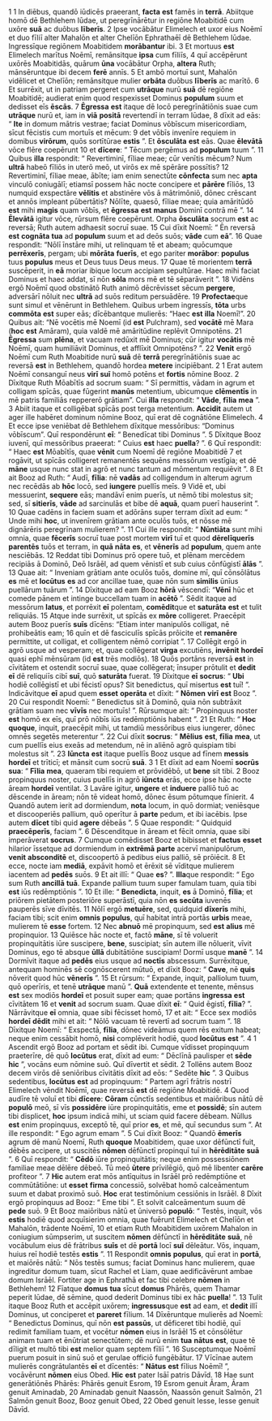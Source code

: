 1
1 In diēbus, quandō iūdicēs praeerant, **facta** **est** famēs in **terrā**. Abiitque homō dē Bethlehem Iūdae, ut peregrīnārētur in regiōne Moabitidē cum uxōre **suā** ac duōbus **līberīs**.
2 Ipse vocābātur Elimelech et uxor eius Noēmī et duo fīliī alter Mahalōn et alter Chelīōn Ephrathaēī dē Bethlehem Iūdae. Ingressīque regiōnem Moabitidem **morābantur** ibi.
3 Et mortuus **est** Elimelech marītus Noēmī, remānsitque **ipsa** cum fīliīs,
4 quī accēpērunt uxōrēs Moabitidās, quārum **ūna** vocābātur Orpha, **altera** Ruth; mānsēruntque ibi decem **ferē** annīs.
5 Et ambō mortuī sunt, Mahalōn vidēlicet et Chelīōn; remānsitque mulier **orbāta** duōbus **līberīs** ac marītō.
6 Et surrēxit, ut in patriam pergeret cum **utrāque** nurū **suā** dē regiōne Moabitidē; audierat enim quod respexisset Dominus **populum** suum et dedisset eīs **ēscās**.
7 **Ēgressa** **est** itaque dē locō peregrīnātiōnis suae cum **utrāque** nurū et, iam in **viā** **positā** revertendī in terram Iūdae,
8 dīxit ad eās: “ **Ite** in domum mātris vestrae; faciat Dominus vōbīscum misericordiam, sīcut fēcistis cum mortuīs et mēcum:
9 det vōbīs invenīre requiem in domibus **virōrum**, quōs sortītūrae **estis** ”. Et **ōsculāta** **est** eās. Quae **ēlevātā** vōce flēre coepērunt
10 et **dīcere**: “ Tēcum pergēmus ad **populum** tuum ”.
11 Quibus **illa** respondit: “ Revertiminī, fīliae meae; cūr venītis mēcum? Num **ultrā** habeō fīliōs in uterō meō, ut virōs ex mē spērāre possītis?
12 Revertiminī, fīliae meae, ābīte; iam enim senectūte **cōnfecta** sum nec **apta** vinculō coniugālī; etiamsī possem hāc nocte concipere et **pārēre** fīliōs,
13 numquid exspectāre **vēlitis** et abstinēre vōs ā mātrimōniō, dōnec crēscant et annōs impleant pūbertātis? Nōlīte, quaesō, fīliae meae; quia amāritūdō **est** mihi **magis** quam vōbīs, et **ēgressa** **est** **manus** Dominī contrā mē ”.
14 **Ēlevātā** igitur vōce, rūrsum flēre coepērunt. Orpha **ōsculāta** socrum **est** ac reversā; Ruth autem adhaesit socruī suae.
15 Cui dīxit Noemī: “ Ēn reversā **est** **cognāta** **tua** ad **populum** suum et ad deōs suōs; **vāde** cum **eā**”.
16 Quae respondit: “Nōlī īnstāre mihi, ut relinquam tē et abeam; quōcumque **perrēxerīs**, pergam; ubi **mōrāta** **fuerīs**, et ego pariter **morābor**: **populus** tuus **populus** meus et Deus tuus Deus meus.
17 Quae tē morientem **terrā** suscēperit, in **eā** moriar ibique locum accipiam sepultūrae. Haec mihi faciat Dominus et haec addat, sī nōn **sōla** mors mē et tē sēparāverit ”.
18 Vidēns ergō Noēmī quod obstinātō Ruth animō dēcrēvisset sēcum **pergere**, adversārī nōluit nec **ultrā** ad suōs reditum persuādēre.
19 **Profectae**que sunt simul et vēnērunt in Bethlehem. Quibus urbem ingressīs, **tōta** urbs **commōta** **est** super eās; dīcēbantque mulierēs: “Haec **est** **illa** Noemī!”.
20 Quibus ait: “Nē vocētis mē Noemī (id **est** Pulchram), sed **vocātē** mē Mara (**hoc** **est** Amāram), quia valdē mē amāritūdine replēvit Omnipotēns.
21 **Ēgressa** sum **plēna**, et vacuam redūxit mē Dominus; cūr igitur **vocātis** mē Noēmī, quam humiliāvit Dominus, et afflīxit Omnipotēns? ”.
22 **Venit** ergō Noēmī cum Ruth Moabitide nurū **suā** dē **terrā** peregrīnātiōnis suae ac reversā **est** in Bethlehem, quandō hordea **metere** incipiēbant.
2
1 Erat autem Noēmī consanguī neus **virī** **suī** homō potēns et **fortis** nōmine Booz.
2 Dīxitque Ruth Mōabītīs ad socrum suam: “ Sī permittis, vādam in agrum et colligam spīcās, quae fūgerint **manūs** metentium, ubicumque **clēmentīs** in mē patris familiās reppererō grātiam”. Cui **illa** respondit: “ **Vāde**, **fīlia** **mea** ”.
3 Abiit itaque et colligēbat spīcās post terga metentium. **Accidit** autem ut ager ille habēret dominum nōmine Booz, quī erat dē cognātiōne Elimelech.
4 Et ecce ipse veniēbat dē Bethlehem dīxitque messōribus: “Dominus vōbīscum”. Quī respondērunt **eī**: “ Benedīcat tibi Dominus ”.
5 Dīxitque Booz iuvenī, quī messōribus praeerat: “ Cuius **est** haec **puella**? ”.
6 Quī respondit: “ Haec **est** Mōabītīs, quae **vēnit** cum Noemī dē regiōne Moabitidē
7 et rogāvit, ut spīcās colligeret remanentēs sequēns messōrum vestīgia; et dē **māne** usque nunc stat in agrō et nunc tantum ad mōmentum requiēvit ”.
8 Et ait Booz ad Ruth: “ Audī, **fīlia**: nē **vadās** ad colligendum in alterum agrum nec recēdās ab **hōc** locō, sed **iungere** puellīs meīs.
9 Vidē et, ubi messuerint, **sequere** eās; mandāvī enim puerīs, ut nēmō tibi molestus sit; sed, sī **sitierīs**, **vāde** ad sarcinulās et bibe dē **aquā**, quam puerī hauserint ”.
10 Quae cadēns in faciem suam et adōrāns super terram dīxit ad eum: “ Unde mihi **hoc**, ut invenīrem grātiam ante oculōs tuōs, et nōsse mē dignārēris peregrīnam mulierem? ”.
11 Cui ille respondit: “ **Nūntiāta** sunt mihi omnia, quae **fēcerīs** socruī tuae post mortem **virī** tuī et quod **dērelīquerīs** **parentēs** tuōs et terram, in **quā** **nāta** **es**, et **vēnerīs** ad **populum**, quem ante nesciēbās.
12 Reddat tibi Dominus prō opere tuō, et plēnam mercēdem recipiās ā Dominō, Deō Isrāēl, ad quem vēnistī et sub cuius cōnfūgistī **ālās** ”.
13 Quae ait: “ Inveniam grātiam ante oculōs tuōs, domine mī, quī cōnsōlātus **es** mē et **locūtus** **es** ad cor ancillae tuae, quae nōn sum **similis** ūnīus puellārum tuārum ”.
14 Dīxitque ad eam Booz **hōrā** vēscendī: “**Vēnī** hūc et comede pānem et intinge buccellam tuam in **acētō** ”. Sēdit itaque ad messōrum **latus**, et porrēxit **eī** polentam, **comēdit**que et **saturāta** **est** et tulit reliquiās.
15 Atque inde surrēxit, ut spīcās ex **mōre** colligeret. Praecēpit autem Booz puerīs **suīs** dīcēns: “Etiam inter manipulōs colligat, nē prohibeātis eam;
16 quīn et dē fasciculīs spīcās prōicite et **remanēre** permittite, ut colligat, et colligentem nēmō corripiat ”.
17 Collēgit ergō in agrō usque ad vesperam; et, quae collēgerat **virga** excutiēns, **invēnit** **hordeī** quasi ephī mēnsūram (id **est** trēs modiōs).
18 Quōs portāns reversā **est** in cīvitātem et ostendit socruī suae, quae collēgerat; īnsuper prōtulit et **dedit** **eī** dē reliquiīs cibī **suī**, quō **saturāta** fuerat.
19 Dīxitque **eī** **socrus**: “ **Ubi** hodiē collēgistī et ubi fēcistī opus? Sit benedictus, quī misertus **est** tuī! ”. Indicāvitque **eī** apud quem **esset** **operāta** et dīxit: “ **Nōmen** **virī** **est** Booz ”.
20 Cui respondit Noemī: “ Benedictus sit ā Dominō, quia nōn subtrāxit grātiam suam nec **vīvīs** nec mortuīs! ”. Rūrsumque ait: “ Propinquus noster **est** homō ex eīs, quī prō nōbīs iūs redēmptiōnis habent ”.
21 Et Ruth: “ **Hoc** **quoque**, inquit, praecēpit mihi, ut tamdiū messōribus eius iungerer, dōnec omnēs segetēs meterentur ”.
22 Cui dīxit **socrus**: “ **Mēlius** **est**, **fīlia** **mea**, ut cum puellīs eius exeās ad metendum, nē in aliēnō agrō quispiam tibi molestus sit ”.
23 **Iūncta** **est** itaque puellīs Booz usque ad fīnem **messis** **hordeī** et trīticī; et mānsit cum socrū **suā**.
3
1 Et dīxit ad eam Noemī **socrūs** **sua**: “ **Fīlia** **mea**, quaeram tibi requiem et prōvidēbō, ut **bene** sit tibi.
2 Booz propinquus noster, cuius puellīs in agrō **iūncta** erās, ecce ipse hāc nocte āream **hordeī** ventilat.
3 Lavāre igitur, **ungere** et **induere** palliō tuō ac dēscende in āream; nōn tē videat homō, dōnec ēsum pōtumque fīnierit.
4 Quandō autem ierit ad dormiendum, **nota** locum, in quō dormiat; veniēsque et discooperiēs pallium, quō operītur ā **parte** pedum, et ibi iacēbis. Ipse autem **dīcet** tibi quid **agere** dēbeās ”.
5 Quae respondit: “ Quidquid **praecēperīs**, faciam ”.
6 Dēscenditque in āream et fēcit omnia, quae sibi imperāverat **socrus**.
7 Cumque comēdisset Booz et bibisset et **factus** **esset** hilarior īssetque ad dormiendum in **extrēmā** **parte** acervī manipulōrum, **venit** **absconditē** et, discoopertō ā pedibus eius palliō, sē prōiēcit.
8 Et ecce, nocte iam **mediā**, expāvit homō et ērēxit sē vīditque mulierem iacentem ad **pedēs** suōs.
9 Et ait illī: “ Quae **es**? ”. **Illa**que respondit: “ Ego sum Ruth **ancillā** **tuā**. Expande pallium tuum super famulam tuam, quia tibi **est** iūs redēmptiōnis ”.
10 Et ille: “ **Benedicta**, inquit, **es** ā Dominō, **fīlia**; et priōrem pietātem posteriōre superāstī, quia nōn **es** **secūta** iuvenēs pauperēs sīve dīvitēs.
11 Nōlī ergō **metuēre**, sed, quidquid **dīxerīs** mihi, faciam tibi; scit enim **omnis** **populus**, quī habitat intrā portās **urbis** meae, mulierem tē **esse** fortem.
12 Nec **abnuō** mē propinquum, sed **est** **alius** mē propinquior.
13 Quiēsce hāc nocte et, factō **māne**, sī tē voluerit propinquitātis iūre suscipere, **bene**, suscipiat; sīn autem ille nōluerit, vīvit Dominus, ego tē absque **ūllā** dubitātiōne suscipiam! Dormī usque **manē** ”.
14 Dormīvit itaque ad **pedēs** eius usque ad **noctīs** abscessum. Surrēxitque, antequam hominēs sē cognōscerent mūtuō, et dīxit Booz: “ **Cave**, nē **quis** nōverit quod hūc **vēnerīs** ”.
15 Et rūrsum: “ Expande, inquit, palliolum tuum, quō operīris, et tenē **utrāque** manū ”. **Quā** extendente et tenente, mēnsus **est** sex modiōs **hordeī** et posuit super eam; quae portāns **ingressa** **est** cīvitātem
16 et **venit** ad socrum suam. Quae dīxit **eī**: “ Quid ēgistī, **fīlia**? ”. Nārrāvitque **eī** omnia, quae sibi fēcisset homō,
17 et ait: “ Ecce sex modiōs **hordeī** **dēdit** mihi et ait: “ Nōlō vacuam tē revertī ad socrum tuam ”.
18 Dīxitque Noemī: “ Exspectā, **fīlia**, dōnec videāmus quem rēs exitum habeat; neque enim cessābit homō, **nisi** complēverit hodiē, quod **locūtus** **est** ”.
4
1 Ascendit ergō Booz ad portam et sēdit ibi. Cumque vīdisset propinquum praeterīre, dē quō **locūtus** erat, dīxit ad eum: “ Dēclīnā paulisper et **sēde** **hic** ”, vocāns eum nōmine suō. Quī dīvertit et sēdit.
2 Tollēns autem Booz decem virōs dē seniōribus cīvitātis dīxit ad eōs: “ Sedēte **hic** ”.
3 Quibus sedentibus, **locūtus** **est** ad propinquum: “ Partem agrī frātris nostrī Elimelech vēndit Noēmī, quae reversā **est** dē regiōne Moabitidē.
4 Quod audīre tē voluī et tibi **dīcere**: **Cōram** cūnctīs sedentibus et maiōribus nātū dē **populō** meō, sī vīs **possidēre** iūre propinquitātis, eme et **possidē**; sīn autem tibi displicet, **hoc** ipsum indicā mihi, ut sciam quid facere dēbeam. Nūllus **est** enim propinquus, exceptō tē, quī prior **es**, et mē, quī secundus sum ”. At ille respondit: “ Ego agrum emam ”.
5 Cui dīxit Booz: “ Quandō **ēmerīs** agrum dē manū Noemī, Ruth **quoque** Moabitidem, quae uxor dēfūnctī fuit, dēbēs accipere, ut suscitēs **nōmen** dēfūnctī propinquī tuī in **hērēditāte** **suā** ”.
6 Quī respondit: “ **Cēdō** iūre propinquitātis; neque enim possessiōnem familiae meae dēlēre dēbeō. Tū meō **ūtere** prīvilēgiō, quō mē libenter **carēre** profiteor ”.
7 **Hic** autem erat mōs antīquitus in Isrāēl prō redēmptiōne et commūtātiōne: ut **esset** **firma** concessiō, solvēbat homō calceāmentum suum et dabat proximō suō. **Hoc** erat testimōnium cessiōnis in Isrāēl.
8 Dīxit ergō propinquus ad Booz: “ Eme tibi ”. Et solvit calceāmentum suum dē **pede** suō.
9 Et Booz maiōribus nātū et ūniversō **populō**: “ Testēs, inquit, vōs **estis** hodiē quod acquīsierim omnia, quae fuērunt Elimelech et Chelīōn et Mahalōn, trādente Noēmī,
10 et etiam Ruth Moabitidem uxōrem Mahalon in coniugium sūmpserim, ut suscitem **nōmen** dēfūnctī in **hērēditāte** **suā**, nē vocābulum eius dē frātribus **suīs** et dē **portā** locī **suī** dēleātur. Vōs, inquam, huius reī hodiē testēs **estis** ”.
11 Respondit **omnis** **populus**, quī erat in **portā**, et maiōrēs nātū: “ Nōs testēs sumus; faciat Dominus hanc mulierem, quae ingreditur domum tuam, sīcut Rachel et Liam, quae aedificāvērunt ambae domum Isrāēl.
Fortiter age in Ephrathā
et fac tibi celebre **nōmen** in Bethlehem!
12 Fīatque **domus** **tua** sīcut **domus** Phārēs, quem Thamar peperit Iūdae, dē sēmine, quod dederit Dominus tibi ex hāc **puella**! ”.
13 Tulit itaque Booz Ruth et accēpit uxōrem; **ingressus**que **est** ad eam, et **dedit** illī Dominus, ut conciperet et **pareret** fīlium.
14 Dīxēruntque mulierēs ad Noemī: “ Benedictus Dominus, quī nōn **est** **passūs**, ut dēficeret tibi hodiē, quī redimit familiam tuam, et vocētur **nōmen** eius in Isrāēl
15 et cōnsōlētur animam tuam et ēnūtriat senectūtem; dē nurū enim **tua** **nātus** **est**, quae tē dīligit et multō tibi **est** melior quam septem fīliī ”.
16 Susceptumque Noēmī puerum posuit in sinū suō et gerulae officiō fungēbātur.
17 Vīcīnae autem mulierēs congrātulantēs **eī** et dīcentēs: “ **Nātus** **est** fīlius Noēmī! ”, vocāvērunt **nōmen** eius Obed. **Hic** **est** pater Isāī patris Dāvīd.
18 Hae sunt generātiōnēs Phārēs: Phārēs genuit Esrom,
19 Esrom genuit Āram, Āram genuit Aminadab,
20 Aminadab genuit Naassōn, Naassōn genuit Salmōn,
21 Salmōn genuit Booz, Booz genuit Obed,
22 Obed genuit Iesse, Iesse genuit Dāvīd.
